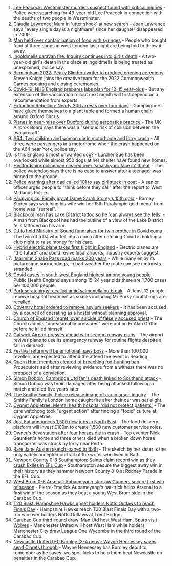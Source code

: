 1. [Lee Peacock: Westminster murders suspect found with critical injuries](https://www.bbc.co.uk/news/uk-england-london-58337432?at_medium=RSS&at_campaign=KARANGA) - Police were searching for 49-year-old Lee Peacock in connection with the deaths of two people in Westminster.
2. [Claudia Lawrence: Mum in 'utter shock' at new search](https://www.bbc.co.uk/news/uk-england-york-north-yorkshire-58326788?at_medium=RSS&at_campaign=KARANGA) - Joan Lawrence says "every single day is a nightmare" since her daughter disappeared in 2009.
3. [Man held over contamination of food with syringes](https://www.bbc.co.uk/news/uk-58338121?at_medium=RSS&at_campaign=KARANGA) - People who bought food at three shops in west London last night are being told to throw it away.
4. [Ingoldmells caravan fire: Inquiry continues into girl's death](https://www.bbc.co.uk/news/uk-england-lincolnshire-58330391?at_medium=RSS&at_campaign=KARANGA) - A two-year-old girl's death in the blaze at Ingoldmells is being treated as unexplained, police say.
5. [Birmingham 2022: Peaky Blinders writer to produce opening ceremony](https://www.bbc.co.uk/news/uk-england-birmingham-58329667?at_medium=RSS&at_campaign=KARANGA) - Steven Knight joins the creative team for the 2022 Commonwealth Games opening and closing ceremonies.
6. [Covid-19: NHS England prepares jabs plan for 12-15 year-olds](https://www.bbc.co.uk/news/uk-58338481?at_medium=RSS&at_campaign=KARANGA) - But any extension of the vaccination rollout next month will first depend on a recommendation from experts.
7. [Extinction Rebellion: Nearly 200 arrests over four days](https://www.bbc.co.uk/news/uk-england-london-58324146?at_medium=RSS&at_campaign=KARANGA) - Campaigners have glued themselves to a giant table and formed a human chain around Oxford Circus.
8. [Planes in near-miss over Duxford during aerobatics practice](https://www.bbc.co.uk/news/uk-england-cambridgeshire-58333624?at_medium=RSS&at_campaign=KARANGA) - The UK Airprox Board says there was a "serious risk of collision between the two aircraft".
9. [A64: Two children and woman die in motorhome and lorry crash](https://www.bbc.co.uk/news/uk-england-york-north-yorkshire-58329545?at_medium=RSS&at_campaign=KARANGA) - All three were passengers in a motorhome when the crash happened on the A64 near York, police say.
10. [Is this England's most unwanted dog?](https://www.bbc.co.uk/news/uk-england-somerset-58330436?at_medium=RSS&at_campaign=KARANGA) - Lurcher Sue has been overlooked while almost 950 dogs at her shelter have found new homes.
11. [Hertfordshire policeman cleared over 'smash your face in' threat](https://www.bbc.co.uk/news/uk-england-beds-bucks-herts-58331725?at_medium=RSS&at_campaign=KARANGA) - The police watchdog says there is no case to answer after a teenager was pinned to the ground.
12. [Police warning after dad called 101 to say girl stuck in coat](https://www.bbc.co.uk/news/uk-england-58329126?at_medium=RSS&at_campaign=KARANGA) - A senior officer urges people to "think before they call" after the report to West Midlands Police.
13. [Paralympics: Family joy at Dame Sarah Storey's 15th gold](https://www.bbc.co.uk/news/uk-england-manchester-58332983?at_medium=RSS&at_campaign=KARANGA) - Barney Storey says watching his wife win her 15th Paralympic gold medal from home was "surreal".
14. [Blackpool man has Lake District tattoo so he 'can always see the fells'](https://www.bbc.co.uk/news/uk-england-cumbria-58333283?at_medium=RSS&at_campaign=KARANGA) - A man from Blackpool has had the outline of a view of the Lake District fells tattooed on his arm.
15. [DJ to hold Ministry of Sound fundraiser for twin brother in Covid coma](https://www.bbc.co.uk/news/uk-england-london-58320210?at_medium=RSS&at_campaign=KARANGA) - The twin of a DJ who fell into a coma after catching Covid is holding a club night to raise money for his care.
16. [Hybrid electric plane takes first flight in England](https://www.bbc.co.uk/news/uk-england-devon-58329161?at_medium=RSS&at_campaign=KARANGA) - Electric planes are "the future" and could revive local airports, industry experts suggest.
17. ['Marmite' Snake Pass road marks 200 years](https://www.bbc.co.uk/news/uk-england-derbyshire-58329767?at_medium=RSS&at_campaign=KARANGA) - While many enjoy its picturesque surroundings, in bad weather the route can see motorists stranded.
18. [Covid cases in south-west England highest among young people](https://www.bbc.co.uk/news/uk-england-cornwall-58331323?at_medium=RSS&at_campaign=KARANGA) - Public Health England says among 15-24 year olds there are 1,700 cases per 100,000 people.
19. [Pork scratchings recalled amid salmonella outbreak](https://www.bbc.co.uk/news/uk-england-manchester-58329447?at_medium=RSS&at_campaign=KARANGA) - At least 12 people receive hospital treatment as snacks including Mr Porky scratchings are recalled.
20. [Coventry hotel ordered to remove asylum seekers](https://www.bbc.co.uk/news/uk-england-coventry-warwickshire-58331405?at_medium=RSS&at_campaign=KARANGA) - It has been accused by a council of operating as a hostel without planning approval.
21. [Church of England 'regret' over suicide of falsely accused priest](https://www.bbc.co.uk/news/uk-england-london-58326903?at_medium=RSS&at_campaign=KARANGA) - The Church admits "unreasonable pressures" were put on Fr Alan Griffin before he killed himself.
22. [Gatwick Airport presses ahead with second runway plans](https://www.bbc.co.uk/news/uk-england-sussex-58331705?at_medium=RSS&at_campaign=KARANGA) - The airport revives plans to use its emergency runway for routine flights despite a fall in demand.
23. [Festival return will be emotional, says boss](https://www.bbc.co.uk/news/uk-england-berkshire-58330366?at_medium=RSS&at_campaign=KARANGA) - More than 100,000 revellers are expected to attend the attend the event in Reading.
24. [Quorn Hunt members cleared of breaching fox-hunting ban](https://www.bbc.co.uk/news/uk-england-leicestershire-58328233?at_medium=RSS&at_campaign=KARANGA) - Prosecutors said after reviewing evidence from a witness there was no prospect of a conviction.
25. [Simon Dobbin: Cambridge Utd fan's death linked to Southend attack](https://www.bbc.co.uk/news/uk-england-essex-58328081?at_medium=RSS&at_campaign=KARANGA) - Simon Dobbin was brain damaged after being attacked following a match and died five years later.
26. [The Smithy Family: Police release image of car in arson inquiry](https://www.bbc.co.uk/news/uk-england-london-58326906?at_medium=RSS&at_campaign=KARANGA) - The Smithy Family's London home caught fire after their car was set alight.
27. [Cygnet Appletree: Mental health hospital 'did not protect patients'](https://www.bbc.co.uk/news/uk-england-tyne-58323174?at_medium=RSS&at_campaign=KARANGA) - The care watchdog took "urgent action" after finding a "toxic" culture at Cygnet Appletree.
28. [Just Eat announces 1,500 new jobs in North East](https://www.bbc.co.uk/news/business-58277030?at_medium=RSS&at_campaign=KARANGA) - The food delivery platform will invest £100m to create 1,500 new customer service roles.
29. [Owner's devastation after four horses die in crash](https://www.bbc.co.uk/news/uk-scotland-58309717?at_medium=RSS&at_campaign=KARANGA) - Top eventer Nick Gauntlett's horse and three others died when a broken down horse transporter was struck by lorry near Perth.
30. [Rare Jane Austen sketch loaned to Bath](https://www.bbc.co.uk/news/uk-england-somerset-58320289?at_medium=RSS&at_campaign=KARANGA) - The sketch by her sister is the only widely accepted portrait of the writer who lived in Bath.
31. [Newport County 0-8 Southampton: Saints claim record win as they crush Exiles in EFL Cup](https://www.bbc.co.uk/sport/football/58239578?at_medium=RSS&at_campaign=KARANGA) - Southampton secure the biggest away win in their history as they hammer Newport County 8-0 at Rodney Parade in the EFL Cup.
32. [West Brom 0-6 Arsenal: Aubameyang stars as Gunners secure first win of season](https://www.bbc.co.uk/sport/football/58252911?at_medium=RSS&at_campaign=KARANGA) - Pierre-Emerick Aubameyang's hat-trick helps Arsenal to a first win of the season as they beat a young West Brom side in the Carabao Cup.
33. [T20 Blast: Hampshire Hawks upset holders Notts Outlaws to reach Finals Day](https://www.bbc.co.uk/sport/cricket/58258038?at_medium=RSS&at_campaign=KARANGA) - Hampshire Hawks reach T20 Blast Finals Day with a two-run win over holders Notts Outlaws at Trent Bridge.
34. [Carabao Cup third-round draw: Man Utd host West Ham, Spurs visit Wolves](https://www.bbc.co.uk/sport/football/58337035?at_medium=RSS&at_campaign=KARANGA) - Manchester United will host West Ham while holders Manchester City draw League One Wycombe in the third round of the Carabao Cup.
35. [Newcastle United 0-0 Burnley (3-4 pens): Wayne Hennessey saves send Clarets through](https://www.bbc.co.uk/sport/football/58239479?at_medium=RSS&at_campaign=KARANGA) - Wayne Hennessey has Burnley debut to remember as he saves two spot-kicks to help them beat Newcastle on penalties in the Carabao Cup.
